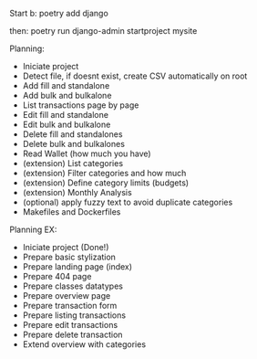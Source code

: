 Start b:
poetry add django

then:
poetry run django-admin startproject mysite

Planning:
- Iniciate project
- Detect file, if doesnt exist, create CSV automatically on root
- Add fill and standalone
- Add bulk and bulkalone
- List transactions page by page
- Edit fill and standalone
- Edit bulk and bulkalone
- Delete fill and standalones
- Delete bulk and bulkalones
- Read Wallet (how much you have)
- (extension) List categories
- (extension) Filter categories and how much
- (extension) Define category limits (budgets)
- (extension) Monthly Analysis
- (optional) apply fuzzy text to avoid duplicate categories
- Makefiles and Dockerfiles



Planning EX:
- Iniciate project (Done!)
- Prepare basic stylization
- Prepare landing page (index)
- Prepare 404 page
- Prepare classes datatypes
- Prepare overview page
- Prepare transaction form
- Prepare listing transactions
- Prepare edit transactions
- Prepare delete transaction
- Extend overview with categories